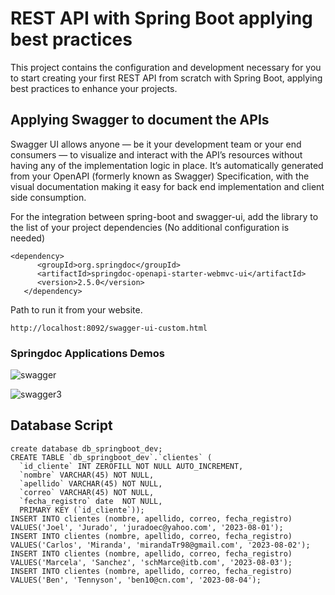 # REST API with Spring Boot applying best practices

This project contains the configuration and development necessary for you to start creating your first REST API from scratch with Spring Boot, applying best practices to enhance your projects.

## Applying Swagger to document the APIs
Swagger UI allows anyone — be it your development team or your end consumers — to visualize and interact with the API’s resources without having any of the implementation logic in place. It’s automatically generated from your OpenAPI (formerly known as Swagger) Specification, with the visual documentation making it easy for back end
implementation and client side consumption.

For the integration between spring-boot and swagger-ui, add the library to the list of your project dependencies (No additional configuration is needed)

```
<dependency>
      <groupId>org.springdoc</groupId>
      <artifactId>springdoc-openapi-starter-webmvc-ui</artifactId>
      <version>2.5.0</version>
   </dependency>
```
Path to run it from your website.

`http://localhost:8092/swagger-ui-custom.html`

### Springdoc Applications Demos

![swagger](https://github.com/mickfree/api-rest-springboot/assets/81603830/e9a9624c-49a9-40bd-aa57-d2cfb4054d86)

![swagger3](https://github.com/mickfree/api-rest-springboot/assets/81603830/5ac432ca-d142-46e8-a438-ae678a01727f)

## Database Script

```
create database db_springboot_dev;
CREATE TABLE `db_springboot_dev`.`clientes` (
  `id_cliente` INT ZEROFILL NOT NULL AUTO_INCREMENT,
  `nombre` VARCHAR(45) NOT NULL,
  `apellido` VARCHAR(45) NOT NULL,
  `correo` VARCHAR(45) NOT NULL,
  `fecha_registro` date  NOT NULL,
  PRIMARY KEY (`id_cliente`));
INSERT INTO clientes (nombre, apellido, correo, fecha_registro) VALUES('Joel', 'Jurado', 'juradoec@yahoo.com', '2023-08-01');
INSERT INTO clientes (nombre, apellido, correo, fecha_registro) VALUES('Carlos', 'Miranda', 'mirandaTr98@gmail.com', '2023-08-02');
INSERT INTO clientes (nombre, apellido, correo, fecha_registro) VALUES('Marcela', 'Sanchez', 'schMarce@itb.com', '2023-08-03');
INSERT INTO clientes (nombre, apellido, correo, fecha_registro) VALUES('Ben', 'Tennyson', 'ben10@cn.com', '2023-08-04');
```

